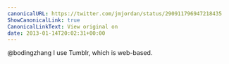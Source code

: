 ```yaml
---
canonicalURL: https://twitter.com/jmjordan/status/290911796947218435
ShowCanonicalLink: true
CanonicalLinkText: View original on
date: 2013-01-14T20:02:31+00:00
---
```

@bodingzhang I use Tumblr, which is web-based.